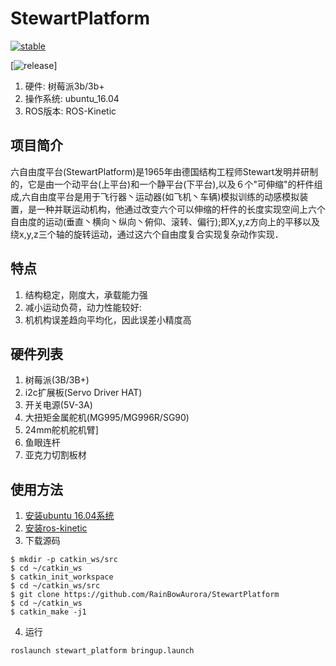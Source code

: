 # StewartPlatform
[![stable](http://badges.github.io/stability-badges/dist/stable.svg)](https://github.com/RainBowAurora/StewartPlatform)

[![release](https://img.shields.io/github/release/RainBowAurora/StewartPlatform.svg)]

1. 硬件: 树莓派3b/3b+
2. 操作系统: ubuntu\_16.04
3. ROS版本: ROS-Kinetic

## 项目简介
六自由度平台(StewartPlatform)是1965年由德国结构工程师Stewart发明并研制的，它是由一个动平台(上平台)和一个静平台(下平台),以及６个"可伸缩"的杆件组成,六自由度平台是用于飞行器丶运动器(如飞机丶车辆)模拟训练的动感模拟装置，是一种并联运动机构，他通过改变六个可以伸缩的杆件的长度实现空间上六个自由度的运动(垂直丶横向丶纵向丶俯仰、滚转、偏行);即X,y,z方向上的平移以及绕x,y,z三个轴的旋转运动，通过这六个自由度复合实现复杂动作实现．

## 特点
1. 结构稳定，刚度大，承载能力强
2. 减小运动负荷，动力性能较好:
3. 机机构误差趋向平均化，因此误差小精度高

## 硬件列表
1. 树莓派(3B/3B+)
2. i2c扩展板(Servo Driver HAT)
3. 开关电源(5V-3A)
4. 大扭矩金属舵机(MG995/MG996R/SG90)
5. 24mm舵机舵机臂]
6. 鱼眼连杆
7. 亚克力切割板材

## 使用方法
1. [安装ubuntu 16.04系统](https://jingyan.baidu.com/article/3c48dd348bc005e10be358eb.html)
2. [安装ros-kinetic](http://wiki.ros.org/kinetic/Installation/Ubuntu)
3. 下载源码
```
$ mkdir -p catkin_ws/src
$ cd ~/catkin_ws
$ catkin_init_workspace
$ cd ~/catkin_ws/src
$ git clone https://github.com/RainBowAurora/StewartPlatform
$ cd ~/catkin_ws
$ catkin_make -j1
```
4. 运行
```
roslaunch stewart_platform bringup.launch
```



